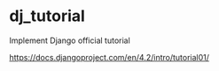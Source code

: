 # dj_tutorial
Implement Django official tutorial

https://docs.djangoproject.com/en/4.2/intro/tutorial01/
